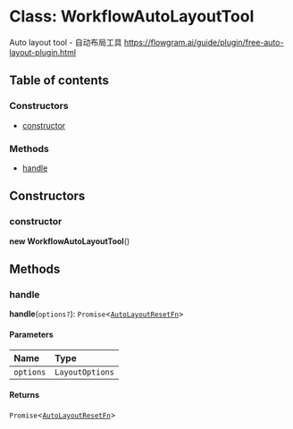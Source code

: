 # Class: WorkflowAutoLayoutTool

Auto layout tool - 自动布局工具
https://flowgram.ai/guide/plugin/free-auto-layout-plugin.html

## Table of contents

### Constructors

* [constructor](/auto-docs/free-layout-editor/classes/WorkflowAutoLayoutTool.md#constructor)

### Methods

* [handle](/auto-docs/free-layout-editor/classes/WorkflowAutoLayoutTool.md#handle)

## Constructors

### constructor

**new WorkflowAutoLayoutTool**()

## Methods

### handle

**handle**(`options?`): `Promise`<[`AutoLayoutResetFn`](/auto-docs/free-layout-editor/types/AutoLayoutResetFn.md)>

#### Parameters

| Name | Type |
| :------ | :------ |
| `options` | `LayoutOptions` |

#### Returns

`Promise`<[`AutoLayoutResetFn`](/auto-docs/free-layout-editor/types/AutoLayoutResetFn.md)>
